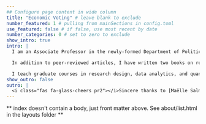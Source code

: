 ```yaml
---
## Configure page content in wide column
title: "Economic Voting" # leave blank to exclude
number_featured: 1 # pulling from mainSections in config.toml
use_featured: false # if false, use most recent by date
number_categories: 0 # set to zero to exclude
show_intro: true
intro: |
  I am an Associate Professor in the newly-formed Department of Politics, Governance, and Economics at American University. I study electoral politics and democratic accountability through the lens of political psychology. I'm especially interested in how our attitudes about politics form and change over time and how that impacts voting behavior. I also work on questions about the design and generalizability of "synthetic" experiments in the behavioral sciences.

  In addition to peer-reviewed articles, I have written two books on retrospective voting–the phenomenon of citizens registering their appraisals of past performance in their judgment of incumbents. The most recent book, [Quality Control](https://www.cambridge.org/core/elements/quality-control/8D48763B8D1EEC440BA728B3456F51D1) (2023, Cambridge University Press), develops a new theoretical and methodological framework for studying the cognitive foundations of retrospective voting. 

  I teach graduate courses in research design, data analytics, and quantitative methodology. I also oversee the graduate-level Research and Professional Methods curriculum at the School of International Service. To date, I have planned and staffed roughly 300 classes in research methods. 
show_outro: false
outro: |
  <i class="fas fa-glass-cheers pr2"></i>Sincere thanks to [Maëlle Salmon](https://masalmon.eu/) for her help naming this Hugo theme!
---
```


** index doesn't contain a body, just front matter above.
See about/list.html in the layouts folder **